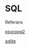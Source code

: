 # SQL














Referans

[psycopg2](../../2012/06/psycopg2-python-ile-api-bazli-postgresql-erisimi.md)

[sqlite](../../2018/03/sqlite-basit-sekilde-hzl-diske-deger-yazma.md)















